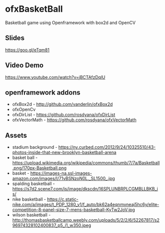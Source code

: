 # ofxBasketBall
Basketball game using Openframework with box2d and OpenCV

## Slides
https://goo.gl/eTqm81

## Video Demo
https://www.youtube.com/watch?v=jBCTAfzDqlU

## openframework addons
- ofxBox2d - http://github.com/vanderlin/ofxBox2d
- ofxOpenCv
- ofxDirList - https://github.com/rosdyana/ofxDirList
- ofxVectorMath - https://github.com/rosdyana/ofxVectorMath

## Assets
- stadium background - https://ny.curbed.com/2012/9/24/10325510/43-photos-inside-that-new-brooklyn-basketball-arena
- basket ball - https://upload.wikimedia.org/wikipedia/commons/thumb/7/7a/Basketball.png/170px-Basketball.png
- basket - https://images-na.ssl-images-amazon.com/images/I/71vBSNzoN0L._SL1500_.jpg
- spalding basketball - https://s7d2.scene7.com/is/image/dkscdn/16SPLUNBRPLCGMBLLBKB_is/
- nike basketball - https://c.static-nike.com/a/images/t_PDP_1280_v1/f_auto/bk62a4eqnmvneaj5hc6y/elite-competition-8-panel-size-7-mens-basketball-KyTw2JoV.jpg
- wilson basketball - http://thomasbasketballcamp.weebly.com/uploads/5/2/2/6/52267817/s296974328102400837_p5_i1_w350.jpeg
